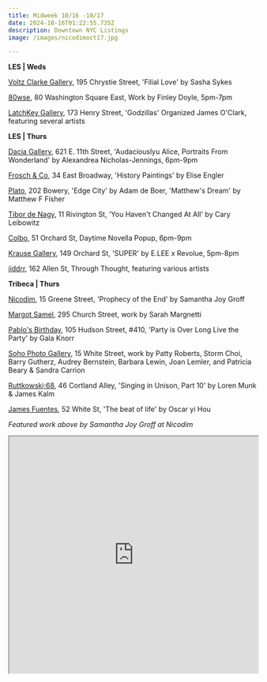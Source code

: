 ```yaml
---
title: Midweek 10/16 -10/17
date: 2024-10-16T01:22:55.735Z
description: Downtown NYC Listings
image: /images/nicodimoct17.jpg

---
```

**L﻿ES | Weds**

[Voltz Clarke Gallery](https://voltzclarke.com/exhibitions/sasha-sykes-filial-love/), 195 Chrystie Street, 'Filial Love' by Sasha Sykes

[80wse](https://80wse.org/), 80 Washington Square East, Work by Finley Doyle, 5pm-7pm

[LatchKey Gallery](https://www.latchkey-gallery.com/), 173 Henry Street, 'Godzillas' Organized James O'Clark, featuring several artists

**L﻿ES | Thurs**

[Dacia Gallery](https://www.daciagallery.com/exhibitions/2014-07-emanation.php), 621 E. 11th Street, 'Audaciouslyu Alice, Portraits From Wonderland' by Alexandrea Nicholas-Jennings, 6pm-9pm

[Frosch & Co](https://froschandco.com/current), 34 East Broadway, 'History Paintings' by Elise Engler

[Plato](https://www.platogallery.com/), 202 Bowery, 'Edge City' by Adam de Boer, 'Matthew's Dream' by Matthew F Fisher

[Tibor de Nagy](https://www.tibordenagy.com/), 11 Rivington St, 'You Haven't Changed At All' by Cary Leibowitz

[Colbo](https://www.instagram.com/colbo.nyc), 51 Orchard St, Daytime Novella Popup, 6pm-9pm

[Krause Gallery](https://www.krausegallery.com/), 149 Orchard St, 'SUPER' by E.LEE x Revolue, 5pm-8pm

[i﻿iddrr](https://iidrr.com/), 162 Allen St, Through Thought, featuring various artists

**T﻿ribeca | Thurs**

[Nicodim](https://www.nicodimgallery.com/exhibitions/samantha-joy-groff-prophecy-of-the-end), 15 Greene Street, 'Prophecy of the End' by Samantha Joy Groff

[Margot Samel](https://www.margotsamel.com/exhibition/sarah-margnetti-2/), 295 Church Street, work by Sarah Margnetti

[Pablo's Birthday](https://pablosbirthday.com/exhibitions/119-party-is-over-long-live-the-party-a-solo-exhibition-by-gala-knorr/), 105 Hudson Street, #410, 'Party is Over Long Live the Party' by Gala Knorr

[Soho Photo Gallery](https://www.sohophoto.com/), 15 White Street, work by Patty Roberts, Storm Choi, Barry Gutherz, Audrey Bernstein, Barbara Lewin, Joan Lemler, and Patricia Beary & Sandra Carrion

[Ruttkowski;68](https://www.ruttkowski68.com/exhibition/singing-in-unison-part-10/), 46 Cortland Alley, 'Singing in Unison, Part 10' by Loren Munk & James Kalm

[James Fuentes](https://jamesfuentes.com/exhibitions/the-beat-of-life), 52 White St, 'The beat of life' by Oscar yi Hou

*F﻿eatured work above by Samantha Joy Groff at Nicodim*

<iframe src="https://www.google.com/maps/d/u/1/embed?mid=1rI1FZZsaS2_3XIBob9H1Zo7e1of2eT0&ehbc=2E312F" width="100%" height="480"></iframe>